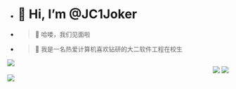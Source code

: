 - # 👋 Hi, I’m @JC1Joker
- > 👀 哈喽，我们见面啦
- > 🌱 我是一名热爱计算机喜欢钻研的大二软件工程在校生

<!---
JC1Joker/JC1Joker is a ✨ special ✨ repository because its `README.md` (this file) appears on your GitHub profile.
You can click the Preview link to take a look at your changes.
--->

<div align="center" >
 <div align="left">
  <img src="https://metrics.lecoq.io/JC1Joker?template=classic&config.timezone=Asia%2FShanghai"> 
  <div align="right" style="margin-top:0;display:float;">
  <img src="https://stats.justsong.cn/api/csdn?id=weixin_53407594">
   <img src="https://github-readme-stats.vercel.app/api/top-langs/?username=JC1Joker&hide_title=true&hide_border=true&layout=compact&langs_count=6&text_color=000&icon_color=fff&bg_color=0,52fa5a,4dfcff,c64dff&theme=graywhite" />
  </div>
 </div>
 
 
 </div>
  <img src="https://activity-graph.herokuapp.com/graph?username=JC1Joker&theme=xcode" /> 
</div>

